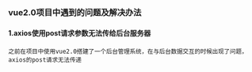 ### vue2.0项目中遇到的问题及解决办法
#### 1.axios使用post请求参数无法传给后台服务器
    之前在项目中使用vue2.0搭建了一个后台管理系统，在与后台数据交互的时候出现了问题，axios的post请求无法传递
